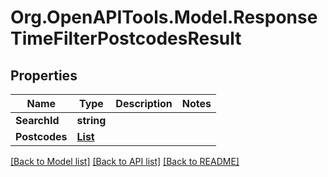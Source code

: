 # Org.OpenAPITools.Model.ResponseTimeFilterPostcodesResult
## Properties

Name | Type | Description | Notes
------------ | ------------- | ------------- | -------------
**SearchId** | **string** |  | 
**Postcodes** | [**List<ResponseTimeFilterPostcode>**](ResponseTimeFilterPostcode.md) |  | 

[[Back to Model list]](../README.md#documentation-for-models) [[Back to API list]](../README.md#documentation-for-api-endpoints) [[Back to README]](../README.md)

